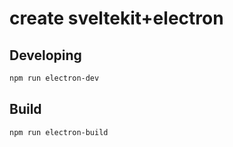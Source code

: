 # create sveltekit+electron

## Developing

```bash
npm run electron-dev
```

## Build

```bash
npm run electron-build

```
